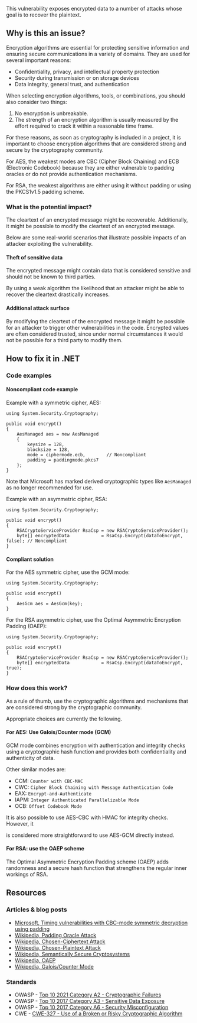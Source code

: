 This vulnerability exposes encrypted data to a number of attacks whose goal is to recover the plaintext.
 
## Why is this an issue?
 
Encryption algorithms are essential for protecting sensitive information and ensuring secure communications in a variety of domains. They are used for several important reasons:
 
- Confidentiality, privacy, and intellectual property protection
- Security during transmission or on storage devices
- Data integrity, general trust, and authentication

When selecting encryption algorithms, tools, or combinations, you should also consider two things:

1. No encryption is unbreakable.
2. The strength of an encryption algorithm is usually measured by the effort required to crack it within a reasonable time frame.

For these reasons, as soon as cryptography is included in a project, it is important to choose encryption algorithms that are considered strong and secure by the cryptography community.
 
For AES, the weakest modes are CBC (Cipher Block Chaining) and ECB (Electronic Codebook) because they are either vulnerable to padding oracles or do not provide authentication mechanisms.
 
For RSA, the weakest algorithms are either using it without padding or using the PKCS1v1.5 padding scheme.
 
### What is the potential impact?
 
The cleartext of an encrypted message might be recoverable. Additionally, it might be possible to modify the cleartext of an encrypted message.
 
Below are some real-world scenarios that illustrate possible impacts of an attacker exploiting the vulnerability.
 
#### Theft of sensitive data
 
The encrypted message might contain data that is considered sensitive and should not be known to third parties.
 
By using a weak algorithm the likelihood that an attacker might be able to recover the cleartext drastically increases.
 
#### Additional attack surface
 
By modifying the cleartext of the encrypted message it might be possible for an attacker to trigger other vulnerabilities in the code. Encrypted values are often considered trusted, since under normal circumstances it would not be possible for a third party to modify them.
 
## How to fix it in .NET
 
### Code examples
 
#### Noncompliant code example
 
Example with a symmetric cipher, AES:

    using System.Security.Cryptography;
    
    public void encrypt()
    {
        AesManaged aes = new AesManaged
        {
            keysize = 128,
            blocksize = 128,
            mode = ciphermode.ecb,        // Noncompliant
            padding = paddingmode.pkcs7
        };
    }

Note that Microsoft has marked derived cryptographic types like `AesManaged` as no longer recommended for use.
 
Example with an asymmetric cipher, RSA:

    using System.Security.Cryptography;
    
    public void encrypt()
    {
        RSACryptoServiceProvider RsaCsp = new RSACryptoServiceProvider();
        byte[] encryptedData            = RsaCsp.Encrypt(dataToEncrypt, false); // Noncompliant
    }

#### Compliant solution
 
For the AES symmetric cipher, use the GCM mode:

    using System.Security.Cryptography;
    
    public void encrypt()
    {
        AesGcm aes = AesGcm(key);
    }

For the RSA asymmetric cipher, use the Optimal Asymmetric Encryption Padding (OAEP):

    using System.Security.Cryptography;
    
    public void encrypt()
    {
        RSACryptoServiceProvider RsaCsp = new RSACryptoServiceProvider();
        byte[] encryptedData            = RsaCsp.Encrypt(dataToEncrypt, true);
    }

### How does this work?
 
As a rule of thumb, use the cryptographic algorithms and mechanisms that are considered strong by the cryptographic community.
 
Appropriate choices are currently the following.
 
#### For AES: Use Galois/Counter mode (GCM)
 
GCM mode combines encryption with authentication and integrity checks using a cryptographic hash function and provides both confidentiality and authenticity of data.
 
Other similar modes are:

- CCM: `Counter with CBC-MAC`
- CWC: `Cipher Block Chaining with Message Authentication Code`
- EAX: `Encrypt-and-Authenticate`
- IAPM: `Integer Authenticated Parallelizable Mode`
- OCB: `Offset Codebook Mode`

It is also possible to use AES-CBC with HMAC for integrity checks. However, it
 
is considered more straightforward to use AES-GCM directly instead.
 
#### For RSA: use the OAEP scheme
 
The Optimal Asymmetric Encryption Padding scheme (OAEP) adds randomness and a secure hash function that strengthens the regular inner workings of RSA.
 
## Resources
 
### Articles & blog posts

- [Microsoft, Timing vulnerabilities with CBC-mode
  symmetric decryption using padding](https://learn.microsoft.com/en-us/dotnet/standard/security/vulnerabilities-cbc-mode)
- [Wikipedia, Padding Oracle Attack](https://en.wikipedia.org/wiki/Padding_oracle_attack)
- [Wikipedia, Chosen-Ciphertext Attack](https://en.wikipedia.org/wiki/Chosen-ciphertext_attack)
- [Wikipedia, Chosen-Plaintext Attack](https://en.wikipedia.org/wiki/Chosen-plaintext_attack)
- [Wikipedia, Semantically Secure Cryptosystems](https://en.wikipedia.org/wiki/Semantic_security)
- [Wikipedia, OAEP](https://en.wikipedia.org/wiki/Optimal_asymmetric_encryption_padding)
- [Wikipedia, Galois/Counter Mode](https://en.wikipedia.org/wiki/Galois/Counter_Mode)

### Standards

- OWASP - [Top 10 2021 Category A2 - Cryptographic Failures](https://owasp.org/Top10/A02_2021-Cryptographic_Failures/)
- OWASP - [Top 10 2017 Category A3 - Sensitive Data
  Exposure](https://owasp.org/www-project-top-ten/2017/A3_2017-Sensitive_Data_Exposure)
- OWASP - [Top 10 2017 Category A6 - Security
  Misconfiguration](https://owasp.org/www-project-top-ten/2017/A6_2017-Security_Misconfiguration)
- CWE - [CWE-327 - Use of a Broken or Risky Cryptographic Algorithm](https://cwe.mitre.org/data/definitions/327)